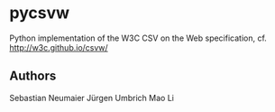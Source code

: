 # pycsvw

Python implementation of the W3C CSV on the Web specification, cf. http://w3c.github.io/csvw/


## Authors

Sebastian Neumaier
Jürgen Umbrich
Mao Li
